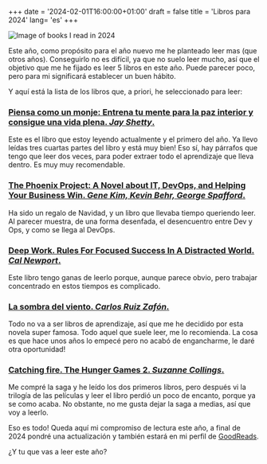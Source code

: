 +++
date = '2024-02-01T16:00:00+01:00'
draft = false
title = 'Libros para 2024'
lang=  'es'
+++

![Image of books I read in 2024](/images/books2024.webp)

Este año, como propósito para el año nuevo me he planteado leer mas (que otros años). Conseguirlo no es difícil, ya que no suelo leer mucho, así que el objetivo que me he fijado es leer 5 libros en este año. Puede parecer poco, pero para mi significará establecer un buen hábito.

Y aquí está la lista de los libros que, a priori, he seleccionado para leer:

### [Piensa como un monje: Entrena tu mente para la paz interior y consigue una vida plena. *Jay Shetty*.](https://www.amazon.es/Piensa-como-monje-interior-Divulgaci%C3%B3n/dp/8425358027)

Este es el libro que estoy leyendo actualmente y el primero del año. Ya llevo leídas tres cuartas partes del libro y está muy bien! Eso sí, hay párrafos que tengo que leer dos veces, para poder extraer todo el aprendizaje que lleva dentro. Es muy muy recomendable.

### [The Phoenix Project: A Novel about IT, DevOps, and Helping Your Business Win. *Gene Kim, Kevin Behr, George Spafford*.](https://www.amazon.es/Phoenix-Project-Devops-Helping-Business/dp/1942788290/ref=sr_1_1?__mk_es_ES=%C3%85M%C3%85%C5%BD%C3%95%C3%91&crid=2IIFQZGW86WCA&keywords=The+Phoenix+Project%3A+A+Novel+about+IT%2C+DevOps%2C+and+Helping+Your+Business+Win&qid=1706785440&sprefix=the+phoenix+project+a+novel+about+it+devops+and+helping+your+business+win%2Caps%2C284&sr=8-1)

Ha sido un regalo de Navidad, y un libro que llevaba tiempo queriendo leer. Al parecer muestra, de una forma desenfada, el desencuentro entre Dev y Ops, y como se llega al DevOps.

### [Deep Work. Rules For Focused Success In A Distracted World. *Cal Newport*.](https://www.amazon.es/Deep-Work-Focused-Success-Distracted/dp/0349411905/ref=sr_1_2?crid=2OUTYY2AFA9JP&keywords=deep+work&qid=1706785495&sprefix=deep%2Caps%2C97&sr=8-2)

Este libro tengo ganas de leerlo porque, aunque parece obvio, pero trabajar concentrado en estos tiempos es complicado.

### [La sombra del viento. *Carlos Ruiz Zafón*.](https://www.amazon.es/Sombra-Viento-Biblioteca-Carlos-Zaf%C3%B3n/dp/8408163434/ref=sr_1_1?crid=2QSWNWYP6QIAZ&keywords=la+sombra+del+viento&qid=1706786598&sprefix=la+sombra+del+%2Caps%2C111&sr=8-1)

Todo no va a ser libros de aprendizaje, así que me he decidido por esta novela super famosa. Todo aquel que suele leer, me lo recomienda. La cosa es que hace unos años lo empecé pero no acabó de engancharme, le daré otra oportunidad!

### [Catching fire. The Hunger Games 2. *Suzanne Collings*.](https://www.amazon.es/Catching-Fire-Hunger-Games-Trilogy-ebook/dp/B006NXI58M/ref=sr_1_1?crid=1L8Q1I06PHRPV&dib=eyJ2IjoiMSJ9.LT8bmE3VsNJlwvgFe0-eoe5KQ8DBoT3HD9G9fLCb60vv-Qq2SbY3Xd44ClYuRD0kzoTCZWtT-MgapvsK9wOBOQMlIvYR_pf51yxLXshYZ6V2QTpARkP_ufki2aWqklaSFW8KZQcm-IBuK5LHB2iCBcxeKF-WjTRyZiPQalxXcYxsd0MZgQnzGPyo5eTpOmJy2L8Orxpcs3xvXVror0pWsOgp4idqgrLvQdnK5p-zxpIlFNr2FyeJ3lVZvT2kFr8gwOMKewNgOYDZQBCu0qYbzjHjOtngnEJzFRzRYY-ViR5gA3gC0Re-xynOHBXx51FvIRKDSdkINTrv5WLciml51b0GdbgyoKDegBF6ofQhZDS30j7tReOW91r-0tr1EjqO8d9zb3N57VWE0Nn2ZeaA5cMibXN_ORx2eySzpqJEZQ7XoBwnyZxBM771_38jjjb8.AaYQNcyv9QctZC5xfuMvGPx3ygDjLv-E7i7BG3JI30Y&dib_tag=se&keywords=hunger+games+catching+fire&qid=1738876460&sprefix=hunger+games+catching+%2Caps%2C123&sr=8-1)

Me compré la saga y he leído los dos primeros libros, pero después vi la trilogía de las películas y leer el libro perdió un poco de encanto, porque ya se como acaba. No obstante, no me gusta dejar la saga a medias, así que voy a leerlo.

Eso es todo! Queda aquí mi compromiso de lectura este año, a final de 2024 pondré una actualización y también estará en mi perfil de [GoodReads](https://www.goodreads.com/user/show/110068486-javier-barbaran).

¿Y tu que vas a leer este año?